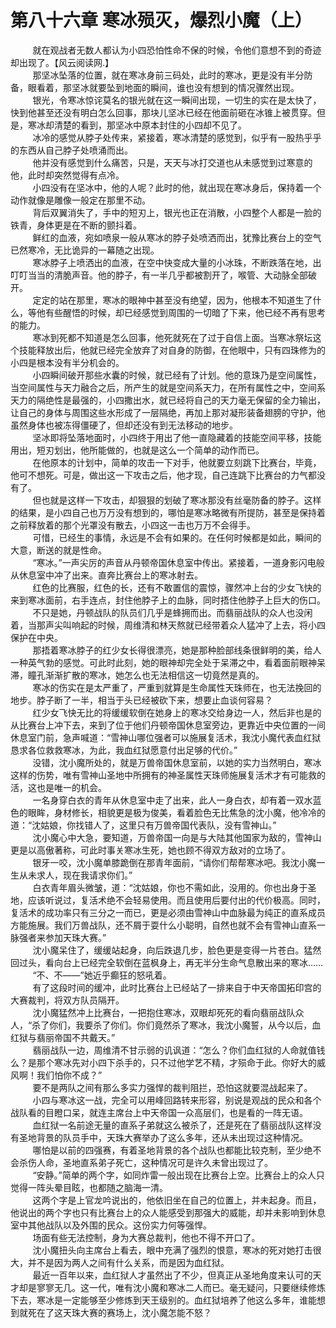 <h1>第八十六章 寒冰殒灭，爆烈小魔（上）</h1>
<div id="content">&nbsp&nbsp&nbsp&nbsp&nbsp&nbsp&nbsp&nbsp
 就在观战者无数人都认为小四恐怕性命不保的时候，令他们意想不到的奇迹却出现了。【风云阅读网.】
 <br/>&nbsp&nbsp&nbsp&nbsp&nbsp&nbsp&nbsp&nbsp
 那坚冰坠落的位置，就在寒冰身前三码处，此时的寒冰，更是没有半分防备，眼看着，那坚冰就要坠到地面的瞬间，谁也没有想到的情况骤然出现。
 <br/>&nbsp&nbsp&nbsp&nbsp&nbsp&nbsp&nbsp&nbsp
 银光，令寒冰惊诧莫名的银光就在这一瞬间出现，一切生的实在是太快了，快到他甚至还没有明白怎么回事，那块儿坚冰已经在他面前砸在冰锥上被贯穿。但是，寒冰却清楚的看到，那坚冰中原本封住的小四却不见了。
 <br/>&nbsp&nbsp&nbsp&nbsp&nbsp&nbsp&nbsp&nbsp
 冰冷的感觉从脖子处传来，紧接着，寒冰清楚的感觉到，似乎有一股热乎乎的东西从自己脖子处喷涌而出。
 <br/>&nbsp&nbsp&nbsp&nbsp&nbsp&nbsp&nbsp&nbsp
 他并没有感觉到什么痛苦，只是，天天与冰打交道也从未感觉到过寒意的他，此时却突然觉得有点冷。
 <br/>&nbsp&nbsp&nbsp&nbsp&nbsp&nbsp&nbsp&nbsp
 小四没有在坚冰中，他的人呢？此时的他，就出现在寒冰身后，保持着一个动作就像是雕像一般定在那里不动。
 <br/>&nbsp&nbsp&nbsp&nbsp&nbsp&nbsp&nbsp&nbsp
 背后双翼消失了，手中的短刃上，银光也正在消散，小四整个人都是一脸的铁青，身体更是在不断的颤抖着。
 <br/>&nbsp&nbsp&nbsp&nbsp&nbsp&nbsp&nbsp&nbsp
 鲜红的血液，宛如喷泉一般从寒冰的脖子处喷洒而出，犹豫比赛台上的空气已然寒冷，无比诡异的一幕随之出现。
 <br/>&nbsp&nbsp&nbsp&nbsp&nbsp&nbsp&nbsp&nbsp
 寒冰脖子上喷洒出的血液，在空中快变成大量的小冰珠，不断跌落在地，出叮叮当当的清脆声音。他的脖子，有一半几乎都被割开了，喉管、大动脉全部破开。
 <br/>&nbsp&nbsp&nbsp&nbsp&nbsp&nbsp&nbsp&nbsp
 定定的站在那里，寒冰的眼神中甚至没有绝望，因为，他根本不知道生了什么，等他有些醒悟的时候，却已经感觉到周围的一切暗了下来，他已经不再有思考的能力。
 <br/>&nbsp&nbsp&nbsp&nbsp&nbsp&nbsp&nbsp&nbsp
 寒冰到死都不知道是怎么回事，他死就死在了过于自信上面。当寒冰祭坛这个技能释放出后，他就已经完全放弃了对自身的防御，在他眼中，只有四珠修为的小四是根本没有半分机会的。
 <br/>&nbsp&nbsp&nbsp&nbsp&nbsp&nbsp&nbsp&nbsp
 小四瞬间破开那些水囊的时候，就已经有了计划。他的意珠乃是空间属性，当空间属性与天力融合之后，所产生的就是空间系天力，在所有属性之中，空间系天力的隔绝性是最强的，小四撒出水，就已经将自己的天力毫无保留的全力输出，让自己的身体与周围这些水形成了一层隔绝，再加上那对凝形装备翅膀的守护，他虽然身体也被冻得僵硬了，但却还没有到无法移动的地步。
 <br/>&nbsp&nbsp&nbsp&nbsp&nbsp&nbsp&nbsp&nbsp
 坚冰即将坠落地面时，小四终于用出了他一直隐藏着的技能空间平移，技能用出，短刃划出，他所能做的，也就是这么一个简单的动作而已。
 <br/>&nbsp&nbsp&nbsp&nbsp&nbsp&nbsp&nbsp&nbsp
 在他原本的计划中，简单的攻击一下对手，他就要立刻跳下比赛台，毕竟，他可不想死。可是，做出这一下攻击之后，他才现，自己连跳下比赛台的力气都没有了。
 <br/>&nbsp&nbsp&nbsp&nbsp&nbsp&nbsp&nbsp&nbsp
 但也就是这样一下攻击，却狠狠的划破了寒冰那没有丝毫防备的脖子。这样的结果，是小四自己也万万没有想到的，哪怕是寒冰略微有所提防，甚至是保持着之前释放着的那个光罩没有散去，小四这一击也万万不会得手。
 <br/>&nbsp&nbsp&nbsp&nbsp&nbsp&nbsp&nbsp&nbsp
 可惜，已经生的事情，永远是不会有如果的。在任何时候都是如此，瞬间的大意，断送的就是性命。
 <br/>&nbsp&nbsp&nbsp&nbsp&nbsp&nbsp&nbsp&nbsp
 “寒冰。”一声尖厉的声音从丹顿帝国休息室中传出。紧接着，一道身影闪电般从休息室中冲了出来。直奔比赛台上的寒冰射去。
 <br/>&nbsp&nbsp&nbsp&nbsp&nbsp&nbsp&nbsp&nbsp
 红色的比赛服，红色的长，还有不敢置信的震惊，骤然冲上台的少女飞快的来到寒冰面前，右手连点，封住他脖子上的血脉，同时捂住他脖子上巨大的伤口。
 <br/>&nbsp&nbsp&nbsp&nbsp&nbsp&nbsp&nbsp&nbsp
 不只是她，丹顿战队的队员们几乎是蜂拥而出。而翡丽战队的众人也没闲着，当那声尖叫响起的时候，周维清和林天熬就已经带着众人猛冲了上去，将小四保护在中央。
 <br/>&nbsp&nbsp&nbsp&nbsp&nbsp&nbsp&nbsp&nbsp
 那捂着寒冰脖子的红少女长得很漂亮，她是那种脸部线条很鲜明的美，给人一种英气勃的感觉。可此时此刻，她的眼神却完全处于呆滞之中，看着面前眼神呆滞，瞳孔渐渐扩散的寒冰，她怎么也无法相信这一切竟然是真的。
 <br/>&nbsp&nbsp&nbsp&nbsp&nbsp&nbsp&nbsp&nbsp
 寒冰的伤实在是太严重了，严重到就算是生命属性天珠师在，也无法挽回的地步。脖子断了一半，相当于头已经被砍下来，想要止血谈何容易？
 <br/>&nbsp&nbsp&nbsp&nbsp&nbsp&nbsp&nbsp&nbsp
 红少女飞快无比的将缓缓软倒在她身上的寒冰交给身边一人，然后非也是的从比赛台上冲下去，来到了位于他们丹顿帝国休息室旁边，更靠近中央位置的一间休息室门前，急声喊道：“雪神山哪位强者可以施展复活术，我沈小魔代表血红狱恳求各位救救寒冰，为此，我血红狱愿意付出足够的代价。”
 <br/>&nbsp&nbsp&nbsp&nbsp&nbsp&nbsp&nbsp&nbsp
 没错，沈小魔所处的，就是万兽帝国休息室前，以她的实力当然明白，寒冰这样的伤势，唯有雪神山圣地中所拥有的神圣属性天珠师施展复活术才有可能救的活，这也是唯一的机会。
 <br/>&nbsp&nbsp&nbsp&nbsp&nbsp&nbsp&nbsp&nbsp
 一名身穿白衣的青年从休息室中走了出来，此人一身白衣，却有着一双水蓝色的眼眸，身材修长，相貌更是极为俊美，看着脸色无比焦急的沈小魔，他冷冷的道：“沈姑娘，你找错人了，这里只有万兽帝国代表队，没有雪神山。”
 <br/>&nbsp&nbsp&nbsp&nbsp&nbsp&nbsp&nbsp&nbsp
 沈小魔心中大急，要知道，万兽帝国一向是与大陆其他国家为敌的，雪神山更是以高傲著称，可此时事关寒冰生死，她也顾不得双方敌对的立场了。
 <br/>&nbsp&nbsp&nbsp&nbsp&nbsp&nbsp&nbsp&nbsp
 银牙一咬，沈小魔单膝跪倒在那青年面前，“请你们帮帮寒冰吧。我沈小魔一生从未求人，现在我请求你们。”
 <br/>&nbsp&nbsp&nbsp&nbsp&nbsp&nbsp&nbsp&nbsp
 白衣青年眉头微皱，道：“沈姑娘，你也不需如此，没用的。你也出身于圣地，应该听说过，复活术绝不会轻易使用。而且使用后要付出的代价极高。同时，复活术的成功率只有三分之一而已，更是必须由雪神山中血脉最为纯正的直系成员方能施展。我们万兽战队，还不屑于耍什么小聪明，自然也就不会有雪神山直系一脉强者来参加天珠大赛。”
 <br/>&nbsp&nbsp&nbsp&nbsp&nbsp&nbsp&nbsp&nbsp
 沈小魔呆住了，缓缓站起身，向后跌退几步，脸色更是变得一片苍白。猛然回过头，看向台上已经完全软倒在蓝枫身上，再无半分生命气息散出来的寒冰……
 <br/>&nbsp&nbsp&nbsp&nbsp&nbsp&nbsp&nbsp&nbsp
 “不、不——”她近乎癫狂的怒吼着。
 <br/>&nbsp&nbsp&nbsp&nbsp&nbsp&nbsp&nbsp&nbsp
 有了这段时间的缓冲，此时比赛台上已经站了一排来自于中天帝国拓印宫的大赛裁判，将双方队员隔开。
 <br/>&nbsp&nbsp&nbsp&nbsp&nbsp&nbsp&nbsp&nbsp
 沈小魔猛然冲上比赛台，一把抱住寒冰，双眼却死死的看向翡丽战队众人，“杀了你们，我要杀了你们。你们竟然杀了寒冰，我沈小魔誓，从今以后，血红狱与翡丽帝国不共戴天。”
 <br/>&nbsp&nbsp&nbsp&nbsp&nbsp&nbsp&nbsp&nbsp
 翡丽战队一边，周维清不甘示弱的讥讽道：“怎么？你们血红狱的人命就值钱么？是那个寒冰先对小四下杀手的，只不过他学艺不精，才殒命于此。你好大的威风啊！我们怕你不成？”
 <br/>&nbsp&nbsp&nbsp&nbsp&nbsp&nbsp&nbsp&nbsp
 要不是两队之间有那么多实力强悍的裁判阻拦，恐怕这就要混战起来了。
 <br/>&nbsp&nbsp&nbsp&nbsp&nbsp&nbsp&nbsp&nbsp
 小四与寒冰这一战，完全可以用峰回路转来形容，别说是观战的民众和各个战队看的目瞪口呆，就连主席台上中天帝国一众高层们，也是看的一阵无语。
 <br/>&nbsp&nbsp&nbsp&nbsp&nbsp&nbsp&nbsp&nbsp
 血红狱一名前途无量的直系子弟就这么被杀了，还是死在了翡丽战队这样没有圣地背景的队员手中，天珠大赛举办了这么多年，还从未出现过这种情况。
 <br/>&nbsp&nbsp&nbsp&nbsp&nbsp&nbsp&nbsp&nbsp
 哪怕是以前的四强赛，有着圣地背景的各个战队也都能比较克制，至少绝不会杀伤人命，圣地直系弟子死亡，这种情况可是许久未曾出现过了。
 <br/>&nbsp&nbsp&nbsp&nbsp&nbsp&nbsp&nbsp&nbsp
 “安静。”简单的两个字，如同炸雷一般出现在比赛台上空。比赛台上的众人只觉得一阵头晕目眩，也都随之脑海一清。
 <br/>&nbsp&nbsp&nbsp&nbsp&nbsp&nbsp&nbsp&nbsp
 这两个字是上官龙吟说出的，他依旧坐在自己的位置上，并未起身。而且，他说出的两个字也只有比赛台上的众人能感受到那强大的威能，却并未影响到休息室中其他战队以及外围的民众。这份实力何等强悍。
 <br/>&nbsp&nbsp&nbsp&nbsp&nbsp&nbsp&nbsp&nbsp
 场面有些无法控制，身为大赛总裁判，他也不得不开口了。
 <br/>&nbsp&nbsp&nbsp&nbsp&nbsp&nbsp&nbsp&nbsp
 沈小魔扭头向主席台上看去，眼中充满了强烈的恨意，寒冰的死对她打击很大，并不是因为两人之间有什么关系，而是因为血红狱。
 <br/>&nbsp&nbsp&nbsp&nbsp&nbsp&nbsp&nbsp&nbsp
 最近一百年以来，血红狱人才虽然出了不少，但真正从圣地角度来认可的天才却是寥寥无几。这一代，唯有沈小魔和寒冰二人而已。毫无疑问，只要继续修炼下去，寒冰是一定能够至少修炼到天王级别的。血红狱培养了他这么多年，谁能想到就死在了这天珠大赛的赛场上，沈小魔怎能不怒？
 <br/>&nbsp&nbsp&nbsp&nbsp&nbsp&nbsp&nbsp&nbsp
 <br/>&nbsp&nbsp&nbsp&nbsp&nbsp&nbsp&nbsp&nbsp
</div>
